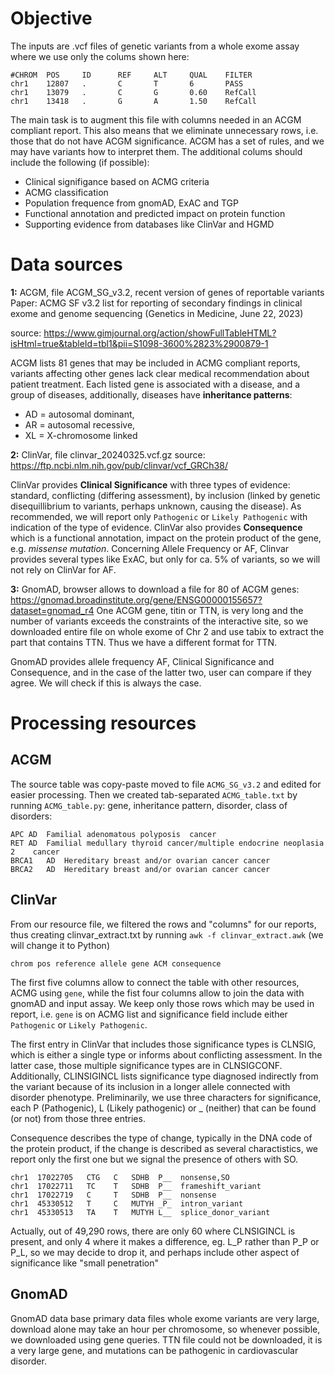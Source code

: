 # Objective

The inputs are .vcf files of genetic variants from a whole exome assay where
we use only the colums shown here:
```
#CHROM  POS     ID      REF     ALT     QUAL    FILTER  
chr1    12807   .       C       T       6       PASS   
chr1    13079   .       C       G       0.60    RefCall
chr1    13418   .       G       A       1.50    RefCall
```

The main task is to augment this file with columns needed in an ACGM compliant
report.  This also means that we eliminate unnecessary rows, i.e. those that
do not have ACGM significance.  ACGM has a set of rules, and we may have
variants how to interpret them.  The additional colums should include the following (if possible):

- Clinical signifigance based on ACMG criteria
- ACMG classification
- Population frequence from gnomAD, ExAC and TGP
- Functional annotation and predicted impact on protein function
- Supporting evidence from databases like ClinVar and HGMD

# Data sources

**1:** ACGM, file ACGM_SG_v3.2, recent version of genes of reportable variants
Paper: ACMG SF v3.2 list for reporting of secondary findings in clinical exome and genome sequencing (Genetics in Medicine, June 22, 2023)

source: https://www.gimjournal.org/action/showFullTableHTML?isHtml=true&tableId=tbl1&pii=S1098-3600%2823%2900879-1

ACGM lists 81 genes that may be included in ACMG compliant reports, variants affecting other genes lack clear medical recommendation about patient treatment.  Each listed gene is associated with a disease, and a group of diseases, additionally, diseases have **inheritance patterns**:
- AD = autosomal dominant,
- AR = autosomal recessive,
- XL = X-chromosome linked

**2:** ClinVar,
file clinvar_20240325.vcf.gz
source: https://ftp.ncbi.nlm.nih.gov/pub/clinvar/vcf_GRCh38/

ClinVar provides **Clinical Significance** with three types of evidence: standard, conflicting (differing assessment), by inclusion (linked by genetic disequillibrium to variants, perhaps unknown, causing the disease).  As recommended, we will report only `Pathogenic` or `Likely Pathogenic` with indication of the type of evidence. 
ClinVar also provides **Consequence** which is a functional annotation, impact on the protein product of the gene, e.g. *missense mutation*.  Concerning Allele Frequency or AF, Clinvar provides several types like ExAC, but only for ca. 5% of variants, so we will not rely on ClinVar for AF.

**3:** GnomAD, browser allows to download a file for 80 of ACGM genes:
https://gnomad.broadinstitute.org/gene/ENSG00000155657?dataset=gnomad_r4
One ACGM gene, titin or TTN, is very long and the number of variants exceeds the constraints of the interactive site, so we downloaded entire file on whole exome of Chr 2 and use tabix to extract the part that contains TTN.  Thus we have a different format for TTN.

GnomAD provides allele frequency AF, Clinical Significance and Consequence, and in the case of the latter two, user can compare if they agree.  We will check if this is always the case.
# Processing resources
## ACGM
The source table was copy-paste moved to file `ACMG_SG_v3.2` and edited for easier processing.  Then we created tab-separated `ACMG_table.txt` by running `ACMG_table.py`: gene, inheritance pattern, disorder, class of disorders:
```
APC	AD	Familial adenomatous polyposis	cancer
RET	AD	Familial medullary thyroid cancer/multiple endocrine neoplasia 2	cancer
BRCA1	AD	Hereditary breast and/or ovarian cancer	cancer
BRCA2	AD	Hereditary breast and/or ovarian cancer	cancer
```
## ClinVar
From our resource file, we filtered the rows and "columns" for our reports, thus creating clinvar_extract.txt by running `awk -f clinvar_extract.awk` (we will change it to Python) 
```
chrom pos reference allele gene ACM consequence
```
The first five columns allow to connect the table with other resources, ACMG using `gene`, while the fist four columns allow to join the data with gnomAD and input assay.  We keep only those rows which may be used in report, i.e. `gene` is on ACMG list and significance field include either `Pathogenic` or `Likely Pathogenic`. 

The first entry in ClinVar that includes those significance types is CLNSIG, which is either a single type or informs about conflicting assessment.  In the latter case, those multiple significance types are in CLNSIGCONF.  Additionally, CLINSIGINCL lists significance type diagnosed indirectly from the variant because of its inclusion in a longer allele connected with disorder phenotype.  Preliminarily, we use three characters for significance, each P (Pathogenic), L (Likely pathogenic) or _ (neither) that can be found (or not) from those three entries.

Consequence describes the type of change, typically in the DNA code of the protein product, if the change is described as several charactistics, we report only the first one but we signal the presence of others with SO.
```
chr1  17022705   CTG   C   SDHB  P__  nonsense,SO
chr1  17022711   TC    T   SDHB  P__  frameshift_variant
chr1  17022719   C     T   SDHB  P__  nonsense
chr1  45330512   T     C   MUTYH _P_  intron_variant
chr1  45330513   TA    T   MUTYH L__  splice_donor_variant
```
Actually, out of 49,290 rows, there are only 60 where CLNSIGINCL is present, and only 4 where it makes a difference, eg. L_P rather than P_P or P_L, so we may decide to drop it, and perhaps include other aspect of significance like "small penetration"
## GnomAD
GnomAD data base primary data files whole exome variants are very large, download alone may take an hour per chromosome, so whenever possible, we downloaded
using gene queries.  TTN file could not be downloaded, it is a very large gene, and mutations can be pathogenic in cardiovascular disorder.  
